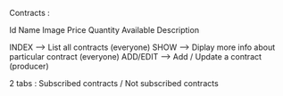 Contracts :

Id
Name
Image
Price
Quantity Available
Description

INDEX    --> List all contracts (everyone)
SHOW     --> Diplay more info about particular contract (everyone)
ADD/EDIT --> Add / Update a contract (producer)

2 tabs : Subscribed contracts / Not subscribed contracts